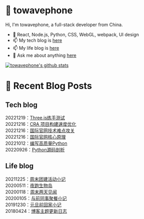 # :ramen: towavephone
Hi, I'm towavephone, a full-stack developer from China.

- 🌱 React, Node.js, Python, CSS, WebGL, webpack, UI design
- 📫 My tech blog is [here](https://blog.towavephone.com/)
- 📫 My life blog is [here](https://www.towavephone.com/)
- 💬 Ask me about anything [here](https://github.com/towavephone/towavephone/issues)

[![towavephone's github stats](https://github-readme-stats.zohan.tech/api?username=towavephone)](https://github.com/anuraghazra/github-readme-stats)

# :memo: Recent Blog Posts

## Tech blog
<!-- tech blog start -->
20221219：[Three.js练手测试](https://blog.towavephone.com/three-js-practice-test/)  
20221216：[CRA 项目构建速度优化](https://blog.towavephone.com/cra-project-build-speed-optimize/)  
20221216：[国际官网技术难点攻关](https://blog.towavephone.com/international-official-website-technical-difficulties/)  
20221216：[国际官网核心原理](https://blog.towavephone.com/international-official-website-core-principle/)  
20221012：[编写高质量Python](https://blog.towavephone.com/writing-high-quality-python/)  
20220926：[Python源码剖析](https://blog.towavephone.com/python-source-analysis/)  
<!-- tech blog end -->

## Life blog
<!-- life blog start -->
20211225：[周末团建活动小记](https://www.towavephone.com/2021/12/25/weekend-company-tour/)  
20200511：[夜跑生物岛](https://www.towavephone.com/2020/05/11/run-in-bio-island/)  
20200118：[周末两天见闻](https://www.towavephone.com/2020/01/18/weekend-story/)  
20200105：[与前同事聚餐小记](https://www.towavephone.com/2020/01/05/former-colleagues-dinner/)  
20191230：[元旦前回家小记](https://www.towavephone.com/2019/12/30/new-year-day-go-home/)  
20180424：[博客主题更新日志](https://www.towavephone.com/2018/04/24/update/)  
<!-- life blog end -->
